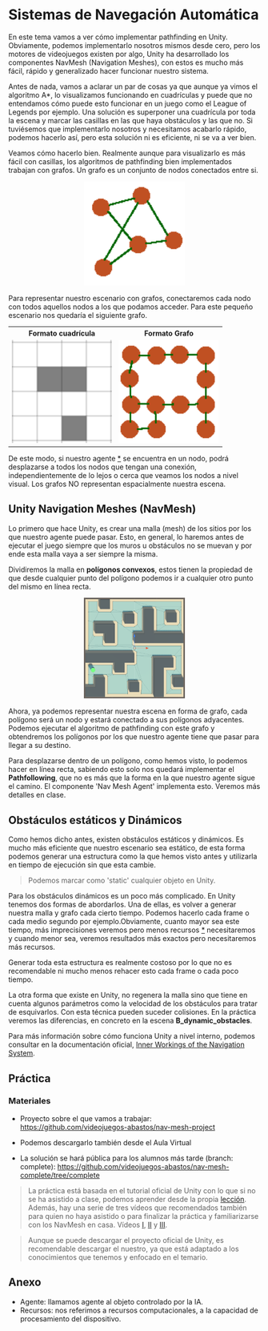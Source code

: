 # Sistemas de Navegación Automática

En este tema vamos a ver cómo implementar pathfinding en Unity. Obviamente, podemos implementarlo nosotros mismos desde cero, pero los motores de videojuegos existen por algo, Unity ha desarrollado los componentes NavMesh (Navigation Meshes), con estos es mucho más fácil, rápido y generalizado hacer funcionar nuestro sistema.

Antes de nada, vamos a aclarar un par de cosas ya que aunque ya vimos el algoritmo A*, lo visualizamos funcionando en cuadrículas y puede que no entendamos cómo puede esto funcionar en un juego como el League of Legends por ejemplo.
Una solución es superponer una cuadrícula por toda la escena y marcar las casillas en las que haya obstáculos y las que no. Si tuviésemos que implementarlo nosotros y necesitamos acabarlo rápido, podemos hacerlo así, pero esta solución ni es eficiente, ni se va a ver bien.

Veamos cómo hacerlo bien. Realmente aunque para visualizarlo es más fácil con casillas, los algoritmos de pathfinding bien implementados trabajan con grafos. Un grafo es un conjunto de nodos conectados entre si.

<p align="center">
<img src="img/pathfinding_graph.png" width="40%" />
</p>

Para representar nuestro escenario con grafos, conectaremos cada nodo con todos aquellos nodos a los que podamos acceder. Para este pequeño escenario nos quedaría el siguiente grafo.

<table align="center">

<tr>
<th>Formato cuadrícula</th>
<th>Formato Grafo</th>
</tr>

<tr>
<td><img src="img/pathfinding_grid_sample.png" width="200px" /></td>
<td><img src="img/pathfinding_graph_sample.png" width="200px" /></td>
</tr>

</table>

De este modo, si nuestro agente [*](#anexo) se encuentra en un nodo, podrá desplazarse a todos los nodos que tengan una conexión, independientemente de lo lejos o cerca que veamos los nodos a nivel visual. Los grafos NO representan espacialmente nuestra escena.



## Unity Navigation Meshes (NavMesh)

Lo primero que hace Unity, es crear una malla (mesh) de los sitios por los que nuestro agente puede pasar. Esto, en general, lo haremos antes de ejecutar el juego siempre que los muros u obstáculos no se muevan y por ende esta malla vaya a ser siempre la misma.

Dividiremos la malla en **polígonos convexos**, estos tienen la propiedad de que desde cualquier punto del polígono podemos ir a cualquier otro punto del mismo en línea recta.

<p align="center">
<img src="img/pathfinding_unity_mesh.png" width="40%" />
</p>

Ahora, ya podemos representar nuestra escena en forma de grafo, cada polígono será un nodo y estará conectado a sus polígonos adyacentes. Podemos ejecutar el algoritmo de pathfinding con este grafo y obtendremos los polígonos por los que nuestro agente tiene que pasar para llegar a su destino.

Para desplazarse dentro de un polígono, como hemos visto, lo podemos hacer en línea recta, sabiendo esto solo nos quedará implementar el **Pathfollowing**, que no es más que la forma en la que nuestro agente sigue el camino. El componente 'Nav Mesh Agent' implementa esto. Veremos más detalles en clase.



## Obstáculos estáticos y Dinámicos

Como hemos dicho antes, existen obstáculos estáticos y dinámicos. Es mucho más eficiente que nuestro escenario sea estático, de esta forma podemos generar una estructura como la que hemos visto antes y utilizarla en tiempo de ejecución sin que esta cambie.

> Podemos marcar como 'static' cualquier objeto en Unity.

Para los obstáculos dinámicos es un poco más complicado. En Unity tenemos dos formas de abordarlos. Una de ellas, es volver a generar nuestra malla y grafo cada cierto tiempo. Podemos hacerlo cada frame o cada medio segundo por ejemplo.Obviamente, cuanto mayor sea este tiempo, más imprecisiones veremos pero menos recursos [*](#anexo) necesitaremos y cuando menor sea, veremos resultados más exactos pero necesitaremos más recursos.

Generar toda esta estructura es realmente costoso por lo que no es recomendable ni mucho menos rehacer esto cada frame o cada poco tiempo.

La otra forma que existe en Unity, no regenera la malla sino que tiene en cuenta algunos parámetros como la velocidad de los obstáculos para tratar de esquivarlos. Con esta técnica pueden suceder colisiones. En la práctica veremos las diferencias, en concreto en la escena **B_dynamic_obstacles**.

Para más información sobre cómo funciona Unity a nivel interno, podemos consultar en la documentación oficial, [Inner Workings of the Navigation System](https://docs.unity3d.com/Manual/nav-InnerWorkings.html).


## Práctica

### Materiales

* Proyecto sobre el que vamos a trabajar: https://github.com/videojuegos-abastos/nav-mesh-project
* Podemos descargarlo también desde el Aula Virtual

* La solución se hará pública para los alumnos más tarde (branch: complete): https://github.com/videojuegos-abastos/nav-mesh-complete/tree/complete

> La práctica está basada en el tutorial oficial de Unity con lo que si no se ha asistido a clase, podemos aprender desde la propia [lección](https://learn.unity.com/tutorial/working-with-navmesh-agents). Además, hay una serie de tres vídeos que recomendados también para quien no haya asistido o para finalizar la práctica y familiarizarse con los NavMesh en casa. Vídeos [I](https://www.youtube.com/watch?v=CHV1ymlw-P8), [II](https://www.youtube.com/watch?v=FkLJ45Pt-mY) y [III](https://www.youtube.com/watch?v=blPglabGueM).

> Aunque se puede descargar el proyecto oficial de Unity, es recomendable descargar el nuestro, ya que está adaptado a los conocimientos que tenemos y enfocado en el temario.


## Anexo

* Agente: llamamos agente al objeto controlado por la IA.
* Recursos: nos referimos a recursos computacionales, a la capacidad de procesamiento del dispositivo.